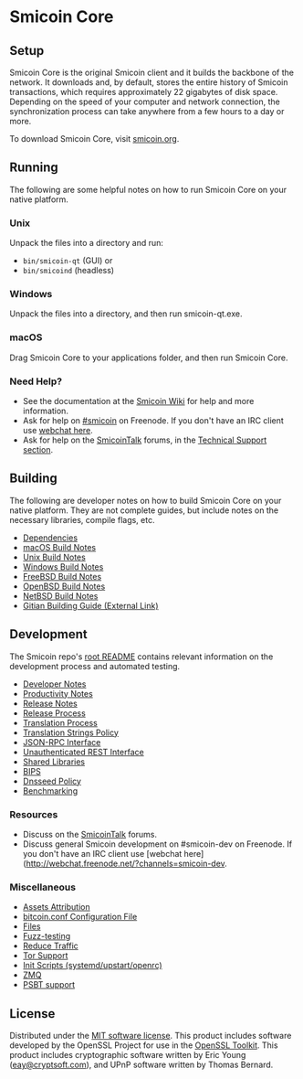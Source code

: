 Smicoin Core
=============

Setup
---------------------
Smicoin Core is the original Smicoin client and it builds the backbone of the network. It downloads and, by default, stores the entire history of Smicoin transactions, which requires approximately 22 gigabytes of disk space. Depending on the speed of your computer and network connection, the synchronization process can take anywhere from a few hours to a day or more.

To download Smicoin Core, visit [smicoin.org](https://smicoin.org/).

Running
---------------------
The following are some helpful notes on how to run Smicoin Core on your native platform.

### Unix

Unpack the files into a directory and run:

- `bin/smicoin-qt` (GUI) or
- `bin/smicoind` (headless)

### Windows

Unpack the files into a directory, and then run smicoin-qt.exe.

### macOS

Drag Smicoin Core to your applications folder, and then run Smicoin Core.

### Need Help?

* See the documentation at the [Smicoin Wiki](https://smicoin.info/)
for help and more information.
* Ask for help on [#smicoin](http://webchat.freenode.net?channels=smicoin) on Freenode. If you don't have an IRC client use [webchat here](http://webchat.freenode.net?channels=smicoin).
* Ask for help on the [SmicoinTalk](https://smicointalk.io/) forums, in the [Technical Support section](https://smicointalk.io/c/technical-support).

Building
---------------------
The following are developer notes on how to build Smicoin Core on your native platform. They are not complete guides, but include notes on the necessary libraries, compile flags, etc.

- [Dependencies](dependencies.md)
- [macOS Build Notes](build-osx.md)
- [Unix Build Notes](build-unix.md)
- [Windows Build Notes](build-windows.md)
- [FreeBSD Build Notes](build-freebsd.md)
- [OpenBSD Build Notes](build-openbsd.md)
- [NetBSD Build Notes](build-netbsd.md)
- [Gitian Building Guide (External Link)](https://github.com/bitcoin-core/docs/blob/master/gitian-building.md)

Development
---------------------
The Smicoin repo's [root README](/README.md) contains relevant information on the development process and automated testing.

- [Developer Notes](developer-notes.md)
- [Productivity Notes](productivity.md)
- [Release Notes](release-notes.md)
- [Release Process](release-process.md)
- [Translation Process](translation_process.md)
- [Translation Strings Policy](translation_strings_policy.md)
- [JSON-RPC Interface](JSON-RPC-interface.md)
- [Unauthenticated REST Interface](REST-interface.md)
- [Shared Libraries](shared-libraries.md)
- [BIPS](bips.md)
- [Dnsseed Policy](dnsseed-policy.md)
- [Benchmarking](benchmarking.md)

### Resources
* Discuss on the [SmicoinTalk](https://smicointalk.io/) forums.
* Discuss general Smicoin development on #smicoin-dev on Freenode. If you don't have an IRC client use [webchat here](http://webchat.freenode.net/?channels=smicoin-dev.

### Miscellaneous
- [Assets Attribution](assets-attribution.md)
- [bitcoin.conf Configuration File](bitcoin-conf.md)
- [Files](files.md)
- [Fuzz-testing](fuzzing.md)
- [Reduce Traffic](reduce-traffic.md)
- [Tor Support](tor.md)
- [Init Scripts (systemd/upstart/openrc)](init.md)
- [ZMQ](zmq.md)
- [PSBT support](psbt.md)

License
---------------------
Distributed under the [MIT software license](/COPYING).
This product includes software developed by the OpenSSL Project for use in the [OpenSSL Toolkit](https://www.openssl.org/). This product includes
cryptographic software written by Eric Young ([eay@cryptsoft.com](mailto:eay@cryptsoft.com)), and UPnP software written by Thomas Bernard.
